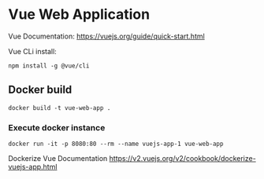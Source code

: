 # Vue Web Application

Vue Documentation: https://vuejs.org/guide/quick-start.html

Vue CLi install:
```
npm install -g @vue/cli
```

## Docker build
```
docker build -t vue-web-app .
```

### Execute docker instance
```
docker run -it -p 8080:80 --rm --name vuejs-app-1 vue-web-app
```

Dockerize Vue Documentation 
https://v2.vuejs.org/v2/cookbook/dockerize-vuejs-app.html


